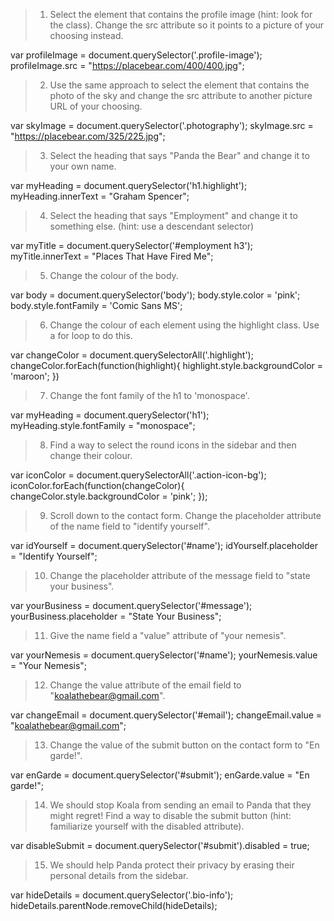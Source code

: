 > 1. Select the element that contains the profile image (hint: look for the class). Change the src attribute so it points to a picture of your choosing instead.

var profileImage = document.querySelector('.profile-image');
profileImage.src = "https://placebear.com/400/400.jpg";


> 2. Use the same approach to select the element that contains the photo of the sky and change the src attribute to another picture URL of your choosing.

var skyImage = document.querySelector('.photography');
skyImage.src = "https://placebear.com/325/225.jpg";


> 3. Select the heading that says "Panda the Bear" and change it to your own name.

var myHeading = document.querySelector('h1.highlight');
myHeading.innerText = "Graham Spencer";


> 4. Select the heading that says "Employment" and change it to something else. (hint: use a descendant selector)

var myTitle = document.querySelector('#employment h3');
myTitle.innerText = "Places That Have Fired Me";


> 5. Change the colour of the body.

var body = document.querySelector('body');
body.style.color = 'pink';
body.style.fontFamily = 'Comic Sans MS'; <!-- added to make uglier -->


> 6. Change the colour of each element using the highlight class. Use a for loop to do this.

var changeColor = document.querySelectorAll('.highlight');
changeColor.forEach(function(highlight){
  highlight.style.backgroundColor = 'maroon';
})


> 7. Change the font family of the h1 to 'monospace'.

var myHeading = document.querySelector('h1');
myHeading.style.fontFamily = "monospace";


> 8. Find a way to select the round icons in the sidebar and then change their colour.

var iconColor = document.querySelectorAll('.action-icon-bg');
iconColor.forEach(function(changeColor){
  changeColor.style.backgroundColor = 'pink';
});


> 9. Scroll down to the contact form. Change the placeholder attribute of the name field to "identify yourself".

var idYourself = document.querySelector('#name');
idYourself.placeholder = "Identify Yourself";


> 10. Change the placeholder attribute of the message field to "state your business".

var yourBusiness = document.querySelector('#message');
yourBusiness.placeholder = "State Your Business";


> 11. Give the name field a "value" attribute of "your nemesis".

var yourNemesis = document.querySelector('#name');
yourNemesis.value = "Your Nemesis";


> 12. Change the value attribute of the email field to "koalathebear@gmail.com".

var changeEmail = document.querySelector('#email');
changeEmail.value = "koalathebear@gmail.com";


> 13. Change the value of the submit button on the contact form to "En garde!".

var enGarde = document.querySelector('#submit');
enGarde.value = "En garde!";


> 14. We should stop Koala from sending an email to Panda that they might regret! Find a way to disable the submit button (hint: familiarize yourself with the disabled attribute).

var disableSubmit = document.querySelector('#submit').disabled = true;


> 15. We should help Panda protect their privacy by erasing their personal details from the sidebar.

var hideDetails = document.querySelector('.bio-info');
hideDetails.parentNode.removeChild(hideDetails);
